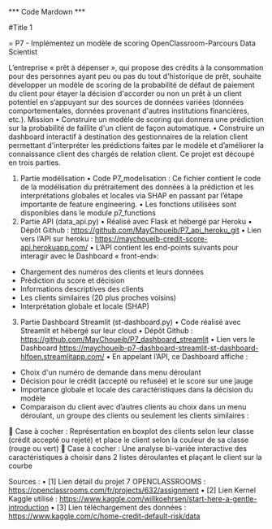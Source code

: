 *** Code Mardown ***

#Title 1

= P7 - Implémentez un modèle de scoring OpenClassroom-Parcours Data Scientist 

L’entreprise « prêt à dépenser », qui propose des crédits à la consommation pour des personnes ayant peu ou pas du tout d'historique de prêt, souhaite développer un modèle de scoring de la probabilité de défaut de paiement du client pour étayer la décision d'accorder ou non un prêt à un client potentiel en s’appuyant sur des sources de données variées (données comportementales, données provenant d'autres institutions financières, etc.).
Mission
•	Construire un modèle de scoring qui donnera une prédiction sur la probabilité de faillite d'un client de façon automatique.
•	Construire un dashboard interactif à destination des gestionnaires de la relation client permettant d'interpréter les prédictions faites par le modèle et d’améliorer la connaissance client des chargés de relation client.
Ce projet est découpé en trois parties.
1. Partie modélisation
•	Code P7_modelisation : Ce fichier contient le code de la modélisation du prétraitement des données à la prédiction et les interprétations globales et locales via SHAP en passant par l’étape importante de feature engineering.
•	Les fonctions utilisées sont disponibles dans le module p7_functions 
2. Partie API (data_api.py)
•	Réalisé avec Flask et hébergé par Heroku
•	Dépôt Github : https://github.com/MayChoueib/P7_api_heroku_git 
•	 Lien vers l’API sur heroku : https://maychoueib-credit-score-api.herokuapp.com/
•	 L’API contient les end-points suivants pour interagir avec le Dashboard « front-end»:
-	Chargement des numéros des clients et leurs données
-	Prédiction du score et décision 
-	Informations descriptives des clients
-	Les clients similaires (20 plus proches voisins)
-	Interprétation globale et locale (SHAP)
3. Partie Dashboard Streamlit (st-dashboard.py)
•	Code réalisé avec Streamlit et hébergé sur leur cloud 
•	Dépôt Github : https://github.com/MayChoueib/P7_dashboard_streamlit
•	Lien vers le Dashboard https://maychoueib-p7-dashboard-streamlit-st-dashboard-hlfoen.streamlitapp.com/
•	En appelant l’API, ce Dashboard affiche :
-	Choix d'un numéro de demande dans menu déroulant
-	Décision pour le crédit (accepté ou refusée) et le score sur une jauge
-	Importance globale et locale des caractéristiques dans la décision du modèle
-	Comparaison du client avec d’autres clients au choix dans un menu déroulant, un groupe des clients ou seulement les clients similaires : 

	Case à cocher : Représentation en boxplot des clients selon leur classe (crédit accepté ou rejeté) et place le client selon la couleur de sa classe (rouge ou vert)
	Case à cocher : Une analyse bi-variée interactive des caractéristiques à choisir dans 2 listes déroulantes et plaçant le client sur la courbe


Sources : 
•	[1] Lien détail du projet 7 OPENCLASSROOMS : https://openclassrooms.com/fr/projects/632/assignment
•	[2] Lien Kernel Kaggle utilisé : https://www.kaggle.com/willkoehrsen/start-here-a-gentle-introduction
•	[3] Lien téléchargement des données : https://www.kaggle.com/c/home-credit-default-risk/data

